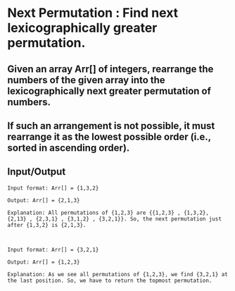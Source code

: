 # Next Permutation : Find next lexicographically greater permutation.

## Given an array Arr[] of integers, rearrange the numbers of the given array into the lexicographically next greater permutation of numbers.

## If such an arrangement is not possible, it must rearrange it as the lowest possible order (i.e., sorted in ascending order).

## Input/Output
```
Input format: Arr[] = {1,3,2}

Output: Arr[] = {2,1,3}

Explanation: All permutations of {1,2,3} are {{1,2,3} , {1,3,2}, {2,13} , {2,3,1} , {3,1,2} , {3,2,1}}. So, the next permutation just after {1,3,2} is {2,1,3}.



Input format: Arr[] = {3,2,1}

Output: Arr[] = {1,2,3}

Explanation: As we see all permutations of {1,2,3}, we find {3,2,1} at the last position. So, we have to return the topmost permutation.
```